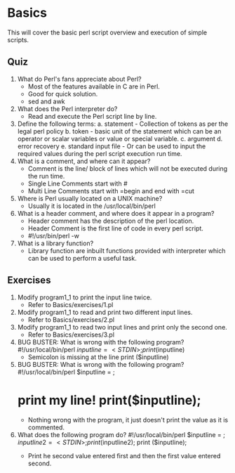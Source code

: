 # Basics
This will cover the basic perl script overview and execution of simple scripts. 


## Quiz


1. What do Perl's fans appreciate about Perl? 
    - Most of the features available in C are in Perl. 
    - Good for quick solution. 
    - sed and awk
2. What does the Perl interpreter do?
    - Read and execute the Perl script line by line. 
3. Define the following terms: 
    a. statement - Collection of tokens as per the legal perl policy
    b. token - basic unit of the statement which can be an operator or scalar variables or value or special variable. 
    c. argument
    d. error recovery
    e. standard input file - Or <STDIN> can be used to input the required values during the perl script execution run time.
4. What is a comment, and where can it appear?
    -   Comment is the line/ block of lines which will not be executed during the run time.
    - Single Line Comments start with #
    - Multi Line Comments start with =begin and end with =cut 
5. Where is Perl usually located on a UNIX machine?
    - Usually it is located in the /usr/local/bin/perl
6. What is a header comment, and where does it appear in a program?
    - Header comment has the description of the perl location. 
    - Header Comment is the first line of code in every perl script. 
    - #!/usr/bin/perl -w
7. What is a library function?
    -   Library function are inbuilt functions provided with interpreter which can be used to perform a useful task.

## Exercises

1. Modify program1_1 to print the input line twice.
    -   Refer to Basics/exercises/1.pl
2. Modify program1_1 to read and print two different input lines.
    -   Refer to Basics/exercises/2.pl
3. Modify program1_1 to read two input lines and print only the second one.
    -   Refer to Basics/exercises/3.pl
4. BUG BUSTER: What is wrong with the following program?
     #!/usr/local/bin/perl
     $inputline = <STDIN>;
     print ($inputline)
    -   Semicolon is missing at the line print ($inputline)
5. BUG BUSTER: What is wrong with the following program?
     #!/usr/local/bin/perl
     $inputline = <STDIN>;
     # print my line! print($inputline);
    -   Nothing wrong with the program, it just doesn't print the value as it is commented. 
6. What does the following program do?
     #!/usr/local/bin/perl
     $inputline = <STDIN>;
     $inputline2 = <STDIN>;
     print ($inputline2);
     print ($inputline);
    -   Print he second value entered first and then the first value entered second.